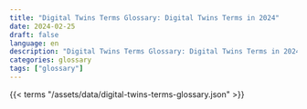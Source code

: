 ```yaml
---
title: "Digital Twins Terms Glossary: Digital Twins Terms in 2024"  
date: 2024-02-25
draft: false
language: en
description: "Digital Twins Terms Glossary: Digital Twins Terms in 2024 | Digital Twins Terms Glossary"
categories: glossary
tags: ["glossary"]
---
```


{{< terms "/assets/data/digital-twins-terms-glossary.json" >}}